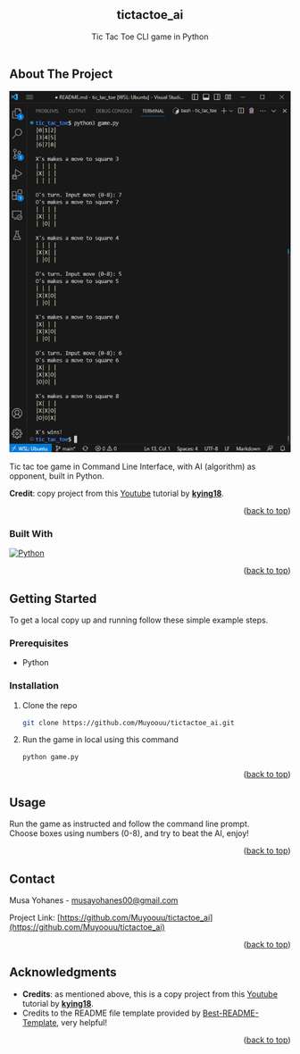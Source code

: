 
<a name="readme-top"></a>

<!-- PROJECT SHIELDS -->
<!--
*** I'm using markdown "reference style" links for readability.
*** Reference links are enclosed in brackets [ ] instead of parentheses ( ).
*** See the bottom of this document for the declaration of the reference variables
*** for contributors-url, forks-url, etc. This is an optional, concise syntax you may use.
*** https://www.markdownguide.org/basic-syntax/#reference-style-links
-->


<!-- PROJECT LOGO -->
<br />
<div align="center">

<h2 align="center">tictactoe_ai</h2>

  <p align="center">
    Tic Tac Toe CLI game in Python
    <br />
    <br />
</div>


<!-- ABOUT THE PROJECT -->
## About The Project

![Product Name Screen Shot][product-screenshot]

Tic tac toe game in Command Line Interface, with AI (algorithm) as opponent, built in Python.

__Credit__: copy project from this [Youtube](https://youtu.be/fT3YWCKvuQE) tutorial by [__kying18__](https://github.com/kying18).


<p align="right">(<a href="#readme-top">back to top</a>)</p>

### Built With

[![Python][Python.py]][Python-url]


<p align="right">(<a href="#readme-top">back to top</a>)</p>



<!-- GETTING STARTED -->
## Getting Started

To get a local copy up and running follow these simple example steps.

### Prerequisites

* Python

### Installation

1. Clone the repo
   ```bash
   git clone https://github.com/Muyoouu/tictactoe_ai.git
   ```
2. Run the game in local using this command
   ```bash
   python game.py
   ```

<p align="right">(<a href="#readme-top">back to top</a>)</p>


<!-- USAGE EXAMPLES -->
## Usage

Run the game as instructed and follow the command line prompt.  
Choose boxes using numbers (0-8), and try to beat the AI, enjoy!

<p align="right">(<a href="#readme-top">back to top</a>)</p>


<!-- CONTACT -->
## Contact

Musa Yohanes - musayohanes00@gmail.com

Project Link: [https://github.com/Muyoouu/tictactoe_ai](https://github.com/Muyoouu/tictactoe_ai)

<p align="right">(<a href="#readme-top">back to top</a>)</p>


<!-- ACKNOWLEDGMENTS -->
## Acknowledgments

* __Credits__: as mentioned above, this is a copy project from this [Youtube](https://youtu.be/fT3YWCKvuQE) tutorial by [__kying18__](https://github.com/kying18).
* Credits to the README file template provided by [Best-README-Template](https://github.com/othneildrew/Best-README-Template), very helpful!

<p align="right">(<a href="#readme-top">back to top</a>)</p>


<!-- MARKDOWN LINKS & IMAGES -->
<!-- https://www.markdownguide.org/basic-syntax/#reference-style-links -->
[product-screenshot]: img/Screenshot_Game.png
[Python.py]: https://img.shields.io/badge/python-3670A0?style=for-the-badge&logo=python&logoColor=ffdd54
[Python-url]: https://www.python.org/
